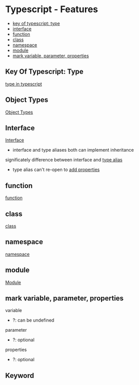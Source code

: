# Typescript - Features

- [key of typescript: type](#key-of-typescript-type)
- [interface](#interface)
- [function](#function)
- [class](#class)
- [namespace](#namespace)
- [module](#module)
- [mark variable, parameter, properties](#mark-variable-parameter-properties)

## Key Of Typescript: Type

[type in typescript](typescript-type.md)

## Object Types

[Object Types](typescript-object-types.md)

## Interface

[Interface](typescript-interface.md)

- interface and type aliases both can implement inheritance

significately difference between interface and [type alias](typescript-type-statement.md#name-type-alias)

- type alias can't re-open to [add properties]()

## function

[function](typescript-function.md)

## class

[class](typescript-class.md)

## namespace

[namespace](typescript-namespace.md)

## module

[Module](typescript-module.md)

## mark variable, parameter, properties

variable

- ?: can be undefined

parameter

- ?: optional

properties

- ?: optional

## Keyword



